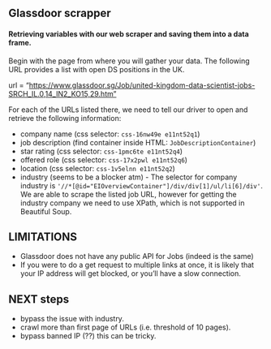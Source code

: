 ## Glassdoor scrapper 

####  Retrieving variables with our web scraper and saving them into a data frame.
Begin with the page from where you will gather your data. The following URL provides a list with open DS positions in the UK.

url = “https://www.glassdoor.sg/Job/united-kingdom-data-scientist-jobs-SRCH_IL.0,14_IN2_KO15,29.htm”

For each of the URLs listed there, we need to tell our driver to open and retrieve the following information: 

- company name (css selector: `css-16nw49e e11nt52q1`)
- job description (find container inside HTML: `JobDescriptionContainer`)
- star rating (css selector: `css-1pmc6te e11nt52q4`)
- offered role (css selector: `css-17x2pwl e11nt52q6`)
- location (css selector: `css-1v5elnn e11nt52q2`)
- industry (seems to be a blocker atm) - The selector for company industry is `'//*[@id="EIOverviewContainer"]/div/div[1]/ul/li[6]/div'`. We are able to scrape the listed job URL, however for getting the industry company we need to use XPath, which is not supported in Beautiful Soup.



## LIMITATIONS 
- Glassdoor does not have any public API for Jobs (indeed is the same)
- If you were to do a get request to multiple links at once, it is likely that your IP address will get blocked, or you’ll have a slow connection. 


## NEXT steps 

- bypass the issue with industry. 
- crawl more than first page of URLs (i.e. threshold of 10 pages).
- bypass banned IP (??) this can be tricky. 




